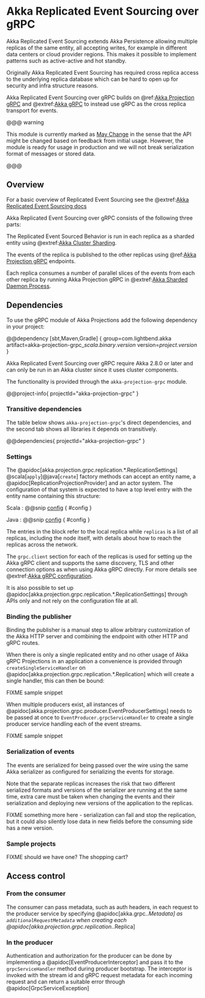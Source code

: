 # Akka Replicated Event Sourcing over gRPC

Akka Replicated Event Sourcing extends Akka Persistence allowing multiple replicas of the same entity, all accepting
writes, for example in different data centers or cloud provider regions. This makes it possible to implement patterns 
such as active-active and hot standby. 

Originally Akka Replicated Event Sourcing has required cross replica access to the underlying replica database which
can be hard to open up for security and infra structure reasons.

Akka Replicated Event Sourcing over gRPC builds on @ref:[Akka Projection gRPC](grpc.md) and @extref:[Akka gRPC](akka-grpc:index.html)  to instead use gRPC as the cross replica transport for events.

@@@ warning

This module is currently marked as [May Change](https://doc.akka.io/docs/akka/current/common/may-change.html)
in the sense that the API might be changed based on feedback from initial usage.
However, the module is ready for usage in production and we will not break serialization format of
messages or stored data.

@@@

## Overview

For a basic overview of Replicated Event Sourcing see the @extref:[Akka Replicated Event Sourcing docs](akka:typed/replicated-eventsourcing.html)

Akka Replicated Event Sourcing over gRPC consists of the following three parts:

The Replicated Event Sourced Behavior is run in each replica as a sharded entity using @extref:[Akka Cluster Sharding](akka:typed/cluster-sharding.html).

The events of the replica is published to the other replicas using @ref:[Akka Projection gRPC](grpc.md) endpoints.

Each replica consumes a number of parallel slices of the events from each other replica by running Akka Projection gRPC
in @extref:[Akka Sharded Daemon Process](akka:typed/cluster-sharded-daemon-process.html).



## Dependencies

To use the gRPC module of Akka Projections add the following dependency in your project:

@@dependency [sbt,Maven,Gradle] {
group=com.lightbend.akka
artifact=akka-projection-grpc_$scala.binary.version$
version=$project.version$
}

Akka Replicated Event Sourcing over gRPC require Akka 2.8.0 or later and can only be run in an Akka cluster since it uses cluster components.

The functionality is provided through the `akka-projection-grpc` module. 

@@project-info{ projectId="akka-projection-grpc" }

### Transitive dependencies

The table below shows `akka-projection-grpc`'s direct dependencies, and the second tab shows all libraries it depends on transitively.

@@dependencies{ projectId="akka-projection-grpc" }



### Settings

The @apidoc[akka.projection.grpc.replication.*.ReplicationSettings] @scala[`apply`]@java[`create`] factory methods can 
accept an entity name, a @apidoc[ReplicationProjectionProvider] and an actor system. The configuration of that system
is expected to have a top level entry with the entity name containing this structure:

Scala
:  @@snip [config](/akka-projection-grpc/src/test/scala/akka/projection/grpc/replication/ReplicationSettingsSpec.scala) { #config }

Java
:  @@snip [config](/akka-projection-grpc/src/test/scala/akka/projection/grpc/replication/ReplicationSettingsSpec.scala) { #config }

The entries in the block refer to the local replica while `replicas` is a list of all replicas, including the node itself, 
with details about how to reach the replicas across the network. 

The `grpc.client` section for each of the replicas is used for setting up the Akka gRPC client and supports the same discovery, TLS
and other connection options as when using Akka gRPC directly. For more details see @extref:[Akka gRPC configuration](akka-grpc:client/configuration.html#by-configuration).

It is also possible to set up @apidoc[akka.projection.grpc.replication.*.ReplicationSettings] through APIs only and not rely
on the configuration file at all.

### Binding the publisher

Binding the publisher is a manual step to allow arbitrary customization of the Akka HTTP server and combining the endpoint
with other HTTP and gRPC routes.

When there is only a single replicated entity and no other usage of Akka gRPC Projections in an application a
convenience is provided through `createSingleServiceHandler` on @apidoc[akka.projection.grpc.replication.*.Replication] which
will create a single handler, this can then be bound:

FIXME sample snippet

When multiple producers exist, all instances of @apidoc[akka.projection.grpc.producer.EventProducerSettings] needs to
be passed at once to `EventProducer.grpcServiceHandler` to create a single producer service handling each of the event
streams.

FIXME sample snippet


### Serialization of events

The events are serialized for being passed over the wire using the same Akka serializer as configured for serializing
the events for storage. 

Note that the separate replicas increases the risk that two different serialized formats and versions of the serializer
are running at the same time, extra care must be taken when changing the events and their serialization and deploying
new versions of the application to the replicas.

FIXME something more here - serialization can fail and stop the replication, but it could also silently lose data in new fields
before the consuming side has a new version.

### Sample projects

FIXME should we have one? The shopping cart?

## Access control

### From the consumer

The consumer can pass metadata, such as auth headers, in each request to the producer service by specifying @apidoc[akka.grpc.*.Metadata] as `additionalRequestMetadata` when creating each @apidoc[akka.projection.grpc.replication.*.Replica]

### In the producer

Authentication and authorization for the producer can be done by implementing a @apidoc[EventProducerInterceptor] and pass
it to the `grpcServiceHandler` method during producer bootstrap. The interceptor is invoked with the stream id and
gRPC request metadata for each incoming request and can return a suitable error through @apidoc[GrpcServiceException]